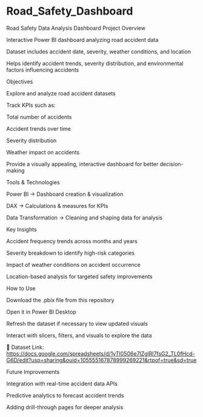 # Road_Safety_Dashboard
Road Safety Data Analysis Dashboard
Project Overview

Interactive Power BI dashboard analyzing road accident data

Dataset includes accident date, severity, weather conditions, and location

Helps identify accident trends, severity distribution, and environmental factors influencing accidents

Objectives

Explore and analyze road accident datasets

Track KPIs such as:

Total number of accidents

Accident trends over time

Severity distribution

Weather impact on accidents

Provide a visually appealing, interactive dashboard for better decision-making

Tools & Technologies

Power BI → Dashboard creation & visualization

DAX → Calculations & measures for KPIs

Data Transformation → Cleaning and shaping data for analysis

Key Insights

Accident frequency trends across months and years

Severity breakdown to identify high-risk categories

Impact of weather conditions on accident occurrence

Location-based analysis for targeted safety improvements

How to Use

Download the .pbix file from this repository

Open it in Power BI Desktop

Refresh the dataset if necessary to view updated visuals

Interact with slicers, filters, and visuals to explore the data

📂 Dataset Link: https://docs.google.com/spreadsheets/d/1yTI0506e7lZglRl7fsG2_TL0fHcd-G6D/edit?usp=sharing&ouid=105555167878999269221&rtpof=true&sd=true

Future Improvements

Integration with real-time accident data APIs

Predictive analytics to forecast accident trends

Adding drill-through pages for deeper analysis
